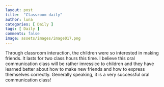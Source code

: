 ```yaml
---
layout: post
title:  "Classroom daily"
author: luna
categories: [ Daily ]
tags: [ Daily ]
comments: false
image: assets/images/image017.png
---
```


Through classroom interaction, the children were so interested in making friends. It lasts for two class hours this time. 
I believe this oral communication class will be rather imressice to children and they have learned better about how to make new friends and how to express themselves correctly. 
Generally speaking, it is a very successful oral communication class!
